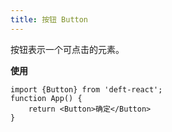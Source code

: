 ```yaml
---
title: 按钮 Button
---
```


按钮表示一个可点击的元素。

**使用**

```
import {Button} from 'deft-react';
function App() {
    return <Button>确定</Button>
}
```